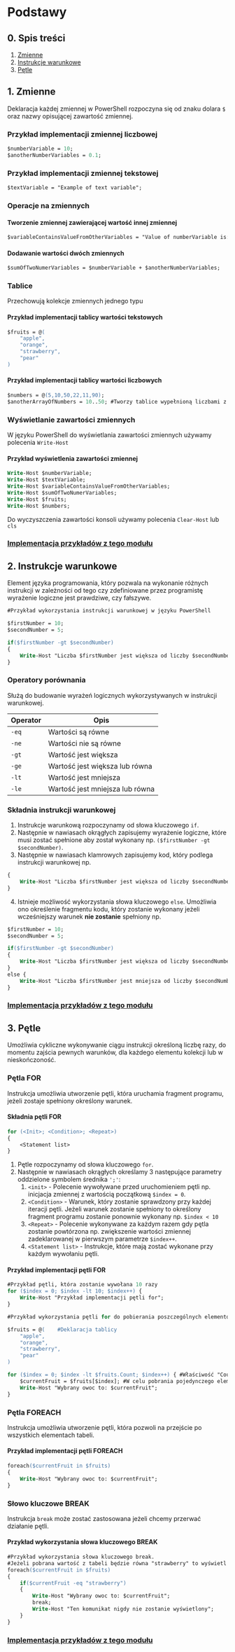 # Podstawy
## 0. Spis treści

1. [Zmienne](#1-zmienne)
1. [Instrukcje warunkowe](#2-instrukcje-warunkowe)
1. [Pętle](#3-pętle)
## 1. Zmienne
Deklaracja każdej zmiennej w PowerShell rozpoczyna się od znaku dolara `$` oraz nazwy opisującej zawartość zmiennej.
### Przykład implementacji zmiennej liczbowej
```ps
$numberVariable = 10;
$anotherNumberVariables = 0.1;
```
### Przykład implementacji zmiennej tekstowej
```ps
$textVariable = "Example of text variable";
```
### Operacje na zmiennych
#### Tworzenie zmiennej zawierającej wartość innej zmiennej
```ps
$variableContainsValueFromOtherVariables = "Value of numberVariable is: $numberVariable";
```
#### Dodawanie wartości dwóch zmiennych
```ps
$sumOfTwoNumerVariables = $numberVariable + $anotherNumberVariables;
```

### Tablice
Przechowują kolekcje zmiennych jednego typu
#### Przykład implementacji tablicy wartości tekstowych
```ps
$fruits = @(
    "apple",
    "orange",
    "strawberry",
    "pear"
)
```
#### Przykład implementacji tablicy wartości liczbowych
```ps
$numbers = @(5,10,50,22,11,90);
$anotherArrayOfNumbers = 10..50; #Tworzy tablice wypełnioną liczbami z zakresu od 10 do 50;
```

### Wyświetlanie zawartości zmiennych
W języku PowerShell do wyświetlania zawartości zmiennych używamy polecenia `Write-Host`
#### Przykład wyświetlenia zawartości zmiennej
```ps
Write-Host $numberVariable;
Write-Host $textVariable;
Write-Host $variableContainsValueFromOtherVariables;
Write-Host $sumOfTwoNumerVariables;
Write-Host $fruits;
Write-Host $numbers;
```
Do wyczyszczenia zawartości konsoli używamy polecenia `Clear-Host` lub `cls`

### [Implementacja przykładów z tego modułu](Basics_01.ps1)

## 2. Instrukcje warunkowe 
Element języka programowania, który pozwala na wykonanie różnych instrukcji w zależności od tego czy zdefiniowane przez programistę wyrażenie logiczne jest prawdziwe, czy fałszywe. 

```ps
#Przykład wykorzystania instrukcji warunkowej w języku PowerShell

$firstNumber = 10;
$secondNumber = 5;

if($firstNumber -gt $secondNumber)
{
    Write-Host "Liczba $firstNumber jest większa od liczby $secondNumber";
}
```
### Operatory porównania
Służą do budowanie wyrażeń logicznych wykorzystywanych w instrukcji warunkowej.

| Operator | Opis                           |
| ---------| ------------------------------ |
| `-eq`    | Wartości są równe              |
| `-ne`    | Wartości nie są równe          |
| `-gt`    | Wartość jest większa           |
| `-ge`    | Wartość jest większa lub równa |
| `-lt`    | Wartość jest mniejsza          |
| `-le`    | Wartość jest mniejsza lub równa|

### Składnia instrukcji warunkowej
1. Instrukcje warunkową rozpoczynamy od słowa kluczowego `if`. 
2. Następnie w nawiasach okrągłych zapisujemy wyrażenie logiczne, które musi zostać spełnione aby został wykonany np. `($firstNumber -gt $secondNumber)`. 
3. Następnie w nawiasach klamrowych zapisujemy kod, który podlega instrukcji warunkowej np. 
```ps
{
    Write-Host "Liczba $firstNumber jest większa od liczby $secondNumber";
}
```
4. Istnieje możliwość wykorzystania słowa kluczowego `else`. Umożliwia ono określenie fragmentu kodu, który zostanie wykonany jeżeli wcześniejszy warunek **nie zostanie** spełniony np.
```ps
$firstNumber = 10;
$secondNumber = 5;

if($firstNumber -gt $secondNumber)
{
    Write-Host "Liczba $firstNumber jest większa od liczby $secondNumber";
}
else {
    Write-Host "Liczba $firstNumber jest mniejsza od liczby $secondNumber";
}
```
### [Implementacja przykładów z tego modułu](Basics_02.ps1)

## 3. Pętle
Umożliwia cykliczne wykonywanie ciągu instrukcji określoną liczbę razy, do momentu zajścia pewnych warunków, dla każdego elementu kolekcji lub w nieskończoność.

### Pętla FOR
Instrukcja umożliwia utworzenie pętli, która uruchamia fragment programu, jeżeli zostaje spełniony określony warunek.

#### Składnia pętli FOR

```ps
for (<Init>; <Condition>; <Repeat>)
{
    <Statement list>
}
```

1. Pętle rozpoczynamy od słowa kluczowego `for`.
2. Następnie w nawiasach okrągłych określamy 3 następujące parametry oddzielone symbolem średnika `';'`:
    1. `<init>` - Polecenie wywoływane przed uruchomieniem pętli np. inicjacja zmiennej z wartością początkową `$index = 0`.
    2. `<Condition>` - Warunek, który zostanie sprawdzony przy każdej iteracji pętli. Jeżeli warunek zostanie spełniony to określony fragment programu zostanie ponownie wykonany np. `$index < 10`
    3. `<Repeat>` - Polecenie wykonywane za każdym razem gdy pętla zostanie powtórzona np. zwiększenie wartości zmiennej zadeklarowanej w pierwszym parametrze `$index++`.
    4. `<Statement list>` - Instrukcje, które mają zostać wykonane przy każdym wywołaniu pętli.
#### Przykład implementacji pętli FOR
```ps
#Przykład pętli, która zostanie wywołana 10 razy 
for ($index = 0; $index -lt 10; $index++) {
    Write-Host "Przykład implementacji pętli for";
}
```

```ps
#Przykład wykorzystania pętli for do pobierania poszczególnych elementów tablicy

$fruits = @(    #Deklaracja tablicy
    "apple",
    "orange",
    "strawberry",
    "pear"
)

for ($index = 0; $index -lt $fruits.Count; $index++) { #Właściwość "Count" zwraca liczbę elementów tablicy
    $currentFruit = $fruits[$index]; #W celu pobrania pojedynczego elementu tablicy należy w nawiasach kwadratowych podać indeks, pod którym się znajduje.
    Write-Host "Wybrany owoc to: $currentFruit";
}
```

### Pętla FOREACH
Instrukcja umożliwia utworzenie pętli, która pozwoli na przejście po wszystkich elementach tabeli.

#### Przykład implementacji pętli FOREACH
```ps
foreach($currentFruit in $fruits)
{
    Write-Host "Wybrany owoc to: $currentFruit";
}
```

### Słowo kluczowe BREAK
Instrukcja `break` może zostać zastosowana jeżeli chcemy przerwać działanie pętli.

#### Przykład wykorzystania słowa kluczowego BREAK
```ps
#Przykład wykorzystania słowa kluczowego break. 
#Jeżeli pobrana wartość z tabeli będzie równa "strawberry" to wyświetl komunikat i przerwij działanie pętli.
foreach($currentFruit in $fruits)
{
    if($currentFruit -eq "strawberry")
    {
        Write-Host "Wybrany owoc to: $currentFruit";
        break;
        Write-Host "Ten komunikat nigdy nie zostanie wyświetlony";
    }
}
```
### [Implementacja przykładów z tego modułu](Basics_03.ps1)